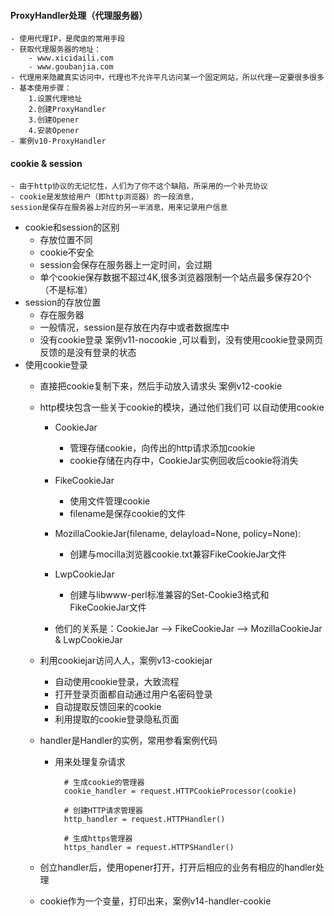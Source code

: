 #### ProxyHandler处理（代理服务器）
    - 使用代理IP，是爬虫的常用手段
    - 获取代理服务器的地址：
        - www.xicidaili.com
        - www.goubanjia.com
    - 代理用来隐藏真实访问中，代理也不允许平凡访问某一个固定网站，所以代理一定要很多很多
    - 基本使用步骤：
        1.设置代理地址
        2.创建ProxyHandler
        3.创建Opener
        4.安装Opener
    - 案例v10-ProxyHandler

#### cookie & session
    - 由于http协议的无记忆性，人们为了你不这个缺陷，所采用的一个补充协议
    - cookie是发放给用户（即http浏览器）的一段消息，
    session是保存在服务器上对应的另一半消息，用来记录用户信息
    
- cookie和session的区别
     - 存放位置不同
     - cookie不安全
     - session会保存在服务器上一定时间，会过期
     - 单个cookie保存数据不超过4K,很多浏览器限制一个站点最多保存20个（不是标准）
- session的存放位置
    - 存在服务器
    - 一般情况，session是存放在内存中或者数据库中
    - 没有cookie登录 案例v11-nocookie ,可以看到，没有使用cookie登录网页反馈的是没有登录的状态      
- 使用cookie登录
    - 直接把cookie复制下来，然后手动放入请求头 案例v12-cookie
    - http模块包含一些关于cookie的模块，通过他们我们可 以自动使用cookie
        - CookieJar
            - 管理存储cookie，向传出的http请求添加cookie
            - cookie存储在内存中，CookieJar实例回收后cookie将消失
        
        - FikeCookieJar
            - 使用文件管理cookie
            - filename是保存cookie的文件
        
        - MozillaCookieJar(filename, delayload=None, policy=None):
            - 创建与mocilla浏览器cookie.txt兼容FikeCookieJar文件
        
        - LwpCookieJar
            - 创建与libwww-perl标准兼容的Set-Cookie3格式和FikeCookieJar文件
      
        - 他们的关系是：CookieJar --> FikeCookieJar --> MozillaCookieJar & LwpCookieJar
    - 利用cookiejar访问人人，案例v13-cookiejar     
        - 自动使用cookie登录，大致流程
        - 打开登录页面都自动通过用户名密码登录
        - 自动提取反馈回来的cookie
        - 利用提取的cookie登录隐私页面
        
    - handler是Handler的实例，常用参看案例代码
        - 用来处理复杂请求
    
                # 生成cookie的管理器
                cookie_handler = request.HTTPCookieProcessor(cookie)
                
                # 创建HTTP请求管理器
                http_handler = request.HTTPHandler()
                
                # 生成https管理器
                https_handler = request.HTTPSHandler()
        
        
    - 创立handler后，使用opener打开，打开后相应的业务有相应的handler处理
    - cookie作为一个变量，打印出来，案例v14-handler-cookie   
        
        
        
        
        
        
        
        
        
        
        
        
        
